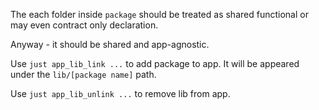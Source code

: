 The each folder inside `package` should be treated as shared functional or may
even contract only declaration.

Anyway - it should be shared and app-agnostic.

Use `just app_lib_link ...` to add package to app. It will be appeared under the
`lib/[package name]` path.

Use `just app_lib_unlink ...` to remove lib from app.
